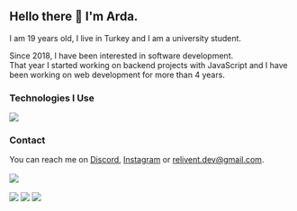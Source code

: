 ## Hello there 👋 I'm Arda.
I am 19 years old, I live in Turkey and I am a university student.

Since 2018, I have been interested in software development.
\
That year I started working on backend projects with JavaScript and I have been working on web development for more than 4 years.

### Technologies I Use
![](https://skillicons.dev/icons?i=typescript,nextjs,express,electron,nodejs,cpp,mongodb,vscode,javascript,react,html,css,sass,tailwind,git,photoshop&perline=8)

### Contact
You can reach me on [Discord](https://discord.com/users/746066222310883339), [Instagram](https://instagram.com/reliventdev) or relivent.dev@gmail.com.
\
\
[![](https://visitor-badge.laobi.icu/badge?page_id=Relivent)](#)
\
\
![](https://streak-stats.demolab.com?user=relivent&theme=tokyonight&hide_border=true&border_radius=8&date_format=M%20j%5B%2C%20Y%5D&mode=weekly&background=161B22)
![](https://github-readme-stats.vercel.app/api?username=relivent&show_icons=true&theme=tokyonight&hide_border=true&border_radius=8&bg_color=161B22)
![](https://github-readme-stats.vercel.app/api/top-langs/?username=relivent&layout=donut-vertical&theme=tokyonight&hide_border=true&langs_count=10&bg_color=161B22)

